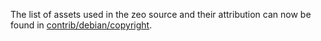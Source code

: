 The list of assets used in the zeo source and their attribution can now be found in [contrib/debian/copyright](../contrib/debian/copyright).
